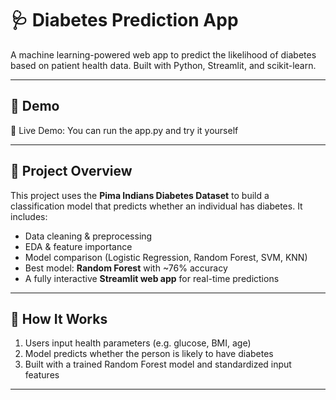 # 🩺 Diabetes Prediction App

A machine learning-powered web app to predict the likelihood of diabetes based on patient health data. Built with Python, Streamlit, and scikit-learn.

---

## 🚀 Demo
🔗 Live Demo: You can run the app.py and try it yourself

---

## 📌 Project Overview

This project uses the **Pima Indians Diabetes Dataset** to build a classification model that predicts whether an individual has diabetes. It includes:

- Data cleaning & preprocessing
- EDA & feature importance
- Model comparison (Logistic Regression, Random Forest, SVM, KNN)
- Best model: **Random Forest** with ~76% accuracy
- A fully interactive **Streamlit web app** for real-time predictions

---

## 🧠 How It Works

1. Users input health parameters (e.g. glucose, BMI, age)
2. Model predicts whether the person is likely to have diabetes
3. Built with a trained Random Forest model and standardized input features

---
